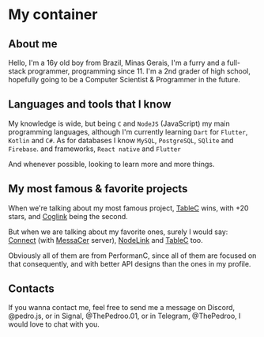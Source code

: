 # My container

## About me

Hello, I'm a 16y old boy from Brazil, Minas Gerais, I'm a furry and a full-stack programmer, programming since 11.
I'm a 2nd grader of high school, hopefully going to be a Computer Scientist & Programmer in the future.

## Languages and tools that I know

My knowledge is wide, but being `C` and `NodeJS` (JavaScript) my main programming languages, although I'm currently learning `Dart` for `Flutter`, `Kotlin` and `C#`.
As for databases I know `MySQL`, `PostgreSQL`, `SQlite` and `Firebase`. and frameworks, `React native` and `Flutter`

And whenever possible, looking to learn more and more things.

## My most famous & favorite projects

When we're talking about my most famous project, [TableC](https://github.com/PerformanC/TableC) wins, with +20 stars, and [Coglink](https://github.com/PerformanC/Coglink) being the second.

But when we are talking about my favorite ones, surely I would say: [Connect](https://github.com/PerformanC/Connect) (with [MessaCer](https://github.com/PerformanC/MessaCer) server), [NodeLink](https://github.com/PerformanC/NodeLink) and [TableC](https://github.com/PerformanC/TableC) too.

Obviously all of them are from PerformanC, since all of them are focused on that consequently, and with better API designs than the ones in my profile.

## Contacts

If you wanna contact me, feel free to send me a message on Discord, @pedro.js, or in Signal, @ThePedroo.01, or in Telegram, @ThePedroo, I would love to chat with you.
